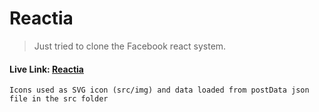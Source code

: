 # Reactia
> Just tried to clone the Facebook react system.

#### Live Link: [Reactia](https://reactia.netlify.app/)
`Icons used as SVG icon (src/img) and data loaded from postData json file in the src folder`
